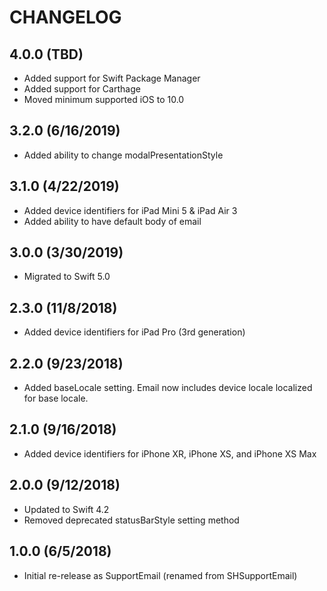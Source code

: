 # CHANGELOG

## 4.0.0 (TBD)

* Added support for Swift Package Manager
* Added support for Carthage
* Moved minimum supported iOS to 10.0

## 3.2.0 (6/16/2019)

* Added ability to change modalPresentationStyle

## 3.1.0 (4/22/2019)

* Added device identifiers for iPad Mini 5 & iPad Air 3
* Added ability to have default body of email

## 3.0.0 (3/30/2019)

* Migrated to Swift 5.0

## 2.3.0 (11/8/2018)

* Added device identifiers for iPad Pro (3rd generation)

## 2.2.0 (9/23/2018)

* Added baseLocale setting. Email now includes device locale localized for base locale.

## 2.1.0 (9/16/2018)

* Added device identifiers for iPhone XR, iPhone XS, and iPhone XS Max

## 2.0.0 (9/12/2018)

* Updated to Swift 4.2
* Removed deprecated statusBarStyle setting method

## 1.0.0 (6/5/2018)

* Initial re-release as SupportEmail (renamed from SHSupportEmail)
